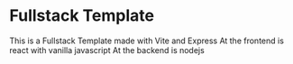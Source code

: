 # Fullstack Template

This is a Fullstack Template made with Vite and Express
At the frontend is react with vanilla javascript
At the backend is nodejs
